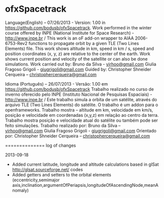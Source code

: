 ofxSpacetrack
=============

Language(English) – 07/26/2013 - Version: 1.00 in https://github.com/bodusb/ofxSpacetrack.
Work performed in the winter course offered by INPE (National Institute for Space Research) - http://www.inpe.br /
This work is an oF add-on wrapper to AIAA 2006-6753-Rev2 functions to propagate orbit by a given TLE (Two Lines Elements) file. 
This work shows altitude in km, speed in km / s, speed and position coordinates (x, y, z) are relative to the center of the earth.
Work shows current position and velocity of the satellite or can also be done simulations.
Work carried out by:
Bruno da Silva - yirhoo@gmail.com
Giulia Fragoso Grigoli - giugrigoli@gmail.com
Guided by: Christopher Shneider Cerqueira – christophercerqueira@gmail.com


Idioma (Português) – 26/07/2013 - Versão: 1.00 em https://github.com/bodusb/ofxSpacetrack
Trabalho realizado no curso de inverno oferecido pelo INPE (Instituto Nacional de Pesquisas Espaciais) - http://www.inpe.br /
Este trabalho simula a orbita de um satélite, através do arquivo TLE (Two Lines Elements) do satélite.
O trabalho é um addon para o openframeworks.
Trabalho mostra – altitude em km, velocidade em km/s, posição e velocidade em coordenadas (x,y,z) em relação ao centro da terra.
Trabalho mostra posição e velocidade atual do satélite ou também pode ser feito simulações.
Trabalho realizado por:
Bruno da Silva – yirhoo@gmail.com
Giulia Fragoso Grigoli - giugrigoli@gmail.com 
Orientado por: Christopher Shneider Cerqueira – christophercerqueira@gmail.com



==============
log of changes

2013-09-18
- Added current latitude, longitude and altitude calculations based in glSat http://glsat.sourceforge.net/ codes
- Added getters and setters to the orbital elements (eccentricity,semimajor axis,inclination,argumentOfPeriapsis,longitudeOfAscendingNode,meanAnomaly)
